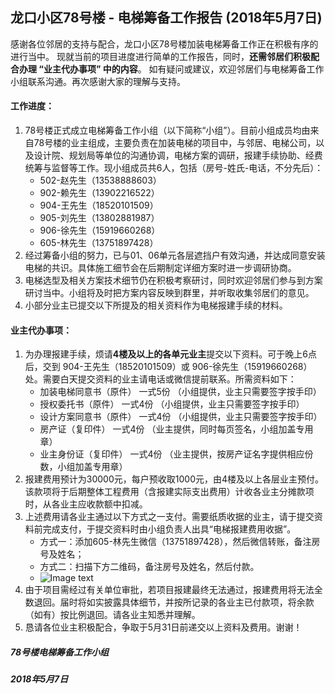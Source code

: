 ## 龙口小区78号楼 - 电梯筹备工作报告 (2018年5月7日)

感谢各位邻居的支持与配合，龙口小区78号楼加装电梯筹备工作正在积极有序的进行当中。
现就当前的项目进度进行简单的工作报告，同时，**还需邻居们积极配合办理 “业主代办事项” 中的内容**。
如有疑问或建议，欢迎邻居们与电梯筹备工作小组联系沟通。再次感谢大家的理解与支持。


#### 工作进度：

1. 78号楼正式成立电梯筹备工作小组（以下简称“小组”）。目前小组成员均由来自78号楼的业主组成，主要负责在加装电梯的项目中，与邻居、电梯公司，以及设计院、规划局等单位的沟通协调，电梯方案的调研，报建手续协助、经费统筹与监督等工作。现小组成员共6人，包括（房号-姓氏-电话，不分先后）：
   - 502-赵先生（13538888603）
   - 902-赖先生（13902216522）
   - 904-王先生（18520101509）
   - 905-刘先生（13802881987）
   - 906-徐先生（15919660268）
   - 605-林先生（13751897428）
2. 经过筹备小组的努力，已与01、06单元各层遮挡户有效沟通，并达成同意安装电梯的共识。具体施工细节会在后期制定详细方案时进一步调研协商。
3. 电梯选型及相关方案技术细节仍在积极考察研讨，同时欢迎邻居们参与到方案研讨当中。小组将及时把方案内容反映到群里，并听取收集邻居们的意见。
4. 小部分业主已提交以下所提及的相关资料作为电梯报建手续的材料。


#### 业主代办事项：

1. 为办理报建手续，烦请**4楼及以上的各单元业主**提交以下资料。可于晚上6点后，交到 904-王先生（18520101509）或 906-徐先生（15919660268）处。需要白天提交资料的业主请电话或微信提前联系。所需资料如下：
	- 加装电梯同意书（原件）	一式5份	（小组提供，业主只需要签字按手印）
	- 授权委托书（原件）		一式4份	（小组提供，业主只需要签字按手印）	
	- 设计方案同意书（原件）	一式4份	（小组提供，业主只需要签字按手印）
	- 房产证（复印件）			一式4份	（业主提供，同时每页签名，小组加盖专用章）
	- 业主身份证（复印件）		一式4份	（业主提供，按房产证名字提供相应份数，小组加盖专用章）
2. 报建费用预计为30000元，每户预收取1000元，由4楼及以上各层业主预付。该款项将于后期整体工程费用（含报建实际支出费用）计收各业主分摊款项时，从各业主应收款额中扣减。
3. 上述费用请各业主通过以下方式之一支付。需要纸质收据的业主，请于提交资料前完成支付，于提交资料时由小组负责人出具“电梯报建费用收据”。
	- 方式一：添加605-林先生微信（13751897428），然后微信转账，备注房号及姓名；
	- 方式二：扫描下方二维码，备注房号及姓名，然后付款。
    - ![Image text](https://lkx78.github.io/pekkle_1000.jpg)
4. 由于项目需经过有关单位审批，若项目报建最终无法通过，报建费用将无法全数退回。届时将如实披露具体细节，并按所记录的各业主已付款项，将余款（如有）按比例退回。请各业主知悉并理解。
5. 恳请各位业主积极配合，争取于5月31日前递交以上资料及费用。谢谢！


##### 78号楼电梯筹备工作小组
##### 2018年5月7日

